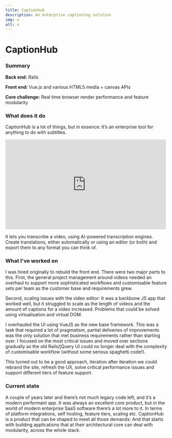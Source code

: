 ```yaml
---
title: Captionhub
description: An enterprise captioning solution
img: x
alt: x
---
```


# CaptionHub

### Summary

**Back end:** Rails

**Front end:** Vue.js and various HTML5 media + canvas APIs

**Core challenge:** Real time browser render performance and feature modularity

### What does it do

CaptionHub is a lot of things, but in essence: It’s an enterprise tool for
anything to do with subtitles.

<div>
  <iframe
    allowtransparency="true"
    title="Wistia video player"
    allowFullscreen
    frameborder="0"
    scrolling="no"
    class="wistia_embed mx-auto"
    name="wistia_embed"
    src="https://fast.wistia.net/embed/iframe/57crmj04yq"
    width="500"
    height="280">
  </iframe>
</div>

It lets you transcribe a video, using AI-powered transcription engines. Create
translations, either automatically or using an editor (or both) and export them
to any format you can think of.

### What I've worked on

I was hired originally to rebuild the front end. There were two major parts to
this. First, the general project management around videos needed an overhaul to
support more sophisticated workflows and customisable feature sets per team as
the customer base and requirements grew.

Second, scaling issues with the video editor: It was a backbone JS app that
worked well, but it struggled to scale as the length of videos and the amount
of captions for a video increased. Problems that could be solved using
virtualisation and virtual DOM.

I overhauled the UI using VueJS as the new base framework. This was a task that
required a lot of pragmatism, partial deliveries of improvements was the only
solution that met business requirements rather than starting over.  I focused
on the most critical issues and moved over sections gradually as the old
Rails/jQuery UI could no longer deal with the complexity of customisable
workflow (without some serious spaghetti code!).

This turned out to be a good approach, iteration after iteration we could
rebrand the site, refresh the UX, solve critical performance issues and support
different tiers of feature support.

### Current state

A couple of years later and there’s not much legacy code left, and it’s a
modern performant app. It was always an excellent core product, but in the
world of modern enterprise SaaS software there’s a lot more to it. In terms of
platform integrations, self hosting, feature tiers, scaling etc. CaptionHub is
a product that can be shaped to meet all those demands: And that starts with
building applications that at their architectural core can deal with
modularity, across the whole stack.
